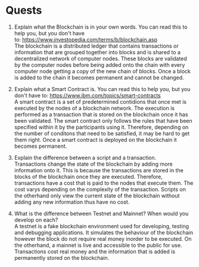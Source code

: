 # Quests
1. Explain what the Blockchain is in your own words. You can read this to help you, but you don't have to: https://www.investopedia.com/terms/b/blockchain.asp  
The blockchain is a distributed ledger that contains transactions or information that are grouped together into blocks and is shared to a decentralized network of computer nodes. These blocks are validated by the computer nodes before being added onto the chain with every computer node getting a copy of the new chain of blocks. Once a block is added to the chain it becomes permanent and cannot be changed.

2. Explain what a Smart Contract is. You can read this to help you, but you don't have to: https://www.ibm.com/topics/smart-contracts  
A smart contract is a set of predetermined contidions that once met is executed by the nodes of a blockchain network. The execution is performed as a transaction that is stored on the blockchain once it has been validated. The smart contract only follows the rules that have been specified within it by the participants using it. Therefore, depending on the number of conditons that need to be satisfied, it may be hard to get them right. Once a smart contract is deployed on the blockchain it becomes permanent. 

3. Explain the difference between a script and a transaction.  
Transactions change the state of the blockchain by adding more information onto it. This is because the transactions are stored in the blocks of the blockchain once they are executed. Therefore, transactions have a cost that is paid to the nodes that execute them. The cost varys depending on the complexity of the transaction.
Scripts on the otherhand only view the current state of the blockchain without adding any new information thus have no cost.

4. What is the difference between Testnet and Mainnet? When would you develop on each?  
A testnet is a fake blockchain environment used for developing, testing and debugging applications. It simulates the behaviour of the blockchain however the block do not require real money inorder to be executed. On the otherhand, a mainnet is live and accessible to the public for use. Transactions cost real money and the information that is added is permanently stored on the blockchain. 
